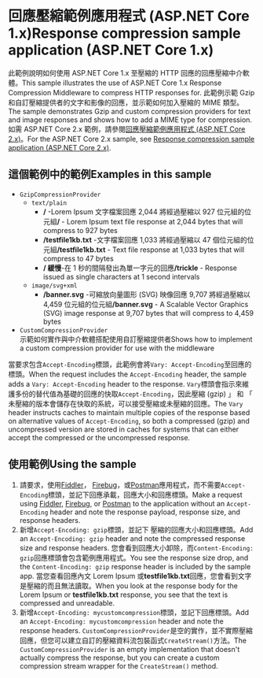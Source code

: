 # <a name="response-compression-sample-application-aspnet-core-1x"></a><span data-ttu-id="c0fc3-101">回應壓縮範例應用程式 (ASP.NET Core 1.x)</span><span class="sxs-lookup"><span data-stu-id="c0fc3-101">Response compression sample application (ASP.NET Core 1.x)</span></span>

<span data-ttu-id="c0fc3-102">此範例說明如何使用 ASP.NET Core 1.x 至壓縮的 HTTP 回應的回應壓縮中介軟體。</span><span class="sxs-lookup"><span data-stu-id="c0fc3-102">This sample illustrates the use of ASP.NET Core 1.x Response Compression Middleware to compress HTTP responses for.</span></span> <span data-ttu-id="c0fc3-103">此範例示範 Gzip 和自訂壓縮提供者的文字和影像的回應，並示範如何加入壓縮的 MIME 類型。</span><span class="sxs-lookup"><span data-stu-id="c0fc3-103">The sample demonstrates Gzip and custom compression providers for text and image responses and shows how to add a MIME type for compression.</span></span> <span data-ttu-id="c0fc3-104">如需 ASP.NET Core 2.x 範例，請參閱[回應壓縮範例應用程式 (ASP.NET Core 2.x)](https://github.com/aspnet/AspNetCore.Docs/tree/master/aspnetcore/performance/response-compression/samples/2.x)。</span><span class="sxs-lookup"><span data-stu-id="c0fc3-104">For the ASP.NET Core 2.x sample, see [Response compression sample application (ASP.NET Core 2.x)](https://github.com/aspnet/AspNetCore.Docs/tree/master/aspnetcore/performance/response-compression/samples/2.x).</span></span>

## <a name="examples-in-this-sample"></a><span data-ttu-id="c0fc3-105">這個範例中的範例</span><span class="sxs-lookup"><span data-stu-id="c0fc3-105">Examples in this sample</span></span>

* `GzipCompressionProvider`
  * `text/plain`
    * <span data-ttu-id="c0fc3-106">**/** -Lorem Ipsum 文字檔案回應 2,044 將經過壓縮以 927 位元組的位元組</span><span class="sxs-lookup"><span data-stu-id="c0fc3-106">**/** - Lorem Ipsum text file response at 2,044 bytes that will compress to 927 bytes</span></span>
    * <span data-ttu-id="c0fc3-107">**/testfile1kb.txt** -文字檔案回應 1,033 將經過壓縮以 47 個位元組的位元組</span><span class="sxs-lookup"><span data-stu-id="c0fc3-107">**/testfile1kb.txt** - Text file response at 1,033 bytes that will compress to 47 bytes</span></span>
    * <span data-ttu-id="c0fc3-108">**/ 緩慢**-在 1 秒的間隔發出為單一字元的回應</span><span class="sxs-lookup"><span data-stu-id="c0fc3-108">**/trickle** - Response issued as single characters at 1 second intervals</span></span>
  * `image/svg+xml`
    * <span data-ttu-id="c0fc3-109">**/banner.svg** -可縮放向量圖形 (SVG) 映像回應 9,707 將經過壓縮以 4,459 位元組的位元組</span><span class="sxs-lookup"><span data-stu-id="c0fc3-109">**/banner.svg** - A Scalable Vector Graphics (SVG) image response at 9,707 bytes that will compress to 4,459 bytes</span></span>
* `CustomCompressionProvider`<br><span data-ttu-id="c0fc3-110">示範如何實作與中介軟體搭配使用自訂壓縮提供者</span><span class="sxs-lookup"><span data-stu-id="c0fc3-110">Shows how to implement a custom compression provider for use with the middleware</span></span>

<span data-ttu-id="c0fc3-111">當要求包含`Accept-Encoding`標頭，此範例會將`Vary: Accept-Encoding`至回應的標頭。</span><span class="sxs-lookup"><span data-stu-id="c0fc3-111">When the request includes the `Accept-Encoding` header, the sample adds a `Vary: Accept-Encoding` header to the response.</span></span> <span data-ttu-id="c0fc3-112">`Vary`標頭會指示來維護多份的替代值為基礎的回應的快取`Accept-Encoding`，因此壓縮 (gzip) 」 和 「 未壓縮的版本會儲存在快取的系統，可以接受壓縮或未壓縮的回應。</span><span class="sxs-lookup"><span data-stu-id="c0fc3-112">The `Vary` header instructs caches to maintain multiple copies of the response based on alternative values of `Accept-Encoding`, so both a compressed (gzip) and uncompressed version are stored in caches for systems that can either accept the compressed or the uncompressed response.</span></span>

## <a name="using-the-sample"></a><span data-ttu-id="c0fc3-113">使用範例</span><span class="sxs-lookup"><span data-stu-id="c0fc3-113">Using the sample</span></span>

1. <span data-ttu-id="c0fc3-114">請要求，使用[Fiddler](https://www.telerik.com/fiddler)， [Firebug](https://getfirebug.com/)，或[Postman](https://www.getpostman.com/)應用程式，而不需要`Accept-Encoding`標頭，並記下回應承載，回應大小和回應標頭。</span><span class="sxs-lookup"><span data-stu-id="c0fc3-114">Make a request using [Fiddler](https://www.telerik.com/fiddler), [Firebug](https://getfirebug.com/), or [Postman](https://www.getpostman.com/) to the application without an `Accept-Encoding` header and note the response payload, response size, and response headers.</span></span>
1. <span data-ttu-id="c0fc3-115">新增`Accept-Encoding: gzip`標頭，並記下 壓縮的回應大小和回應標頭。</span><span class="sxs-lookup"><span data-stu-id="c0fc3-115">Add an `Accept-Encoding: gzip` header and note the compressed response size and response headers.</span></span> <span data-ttu-id="c0fc3-116">您會看到回應大小卸除，而`Content-Encoding: gzip`回應標頭會包含範例應用程式。</span><span class="sxs-lookup"><span data-stu-id="c0fc3-116">You see the response size drop, and the `Content-Encoding: gzip` response header is included by the sample app.</span></span> <span data-ttu-id="c0fc3-117">當您查看回應內文 Lorem Ipsum 或**testfile1kb.txt**回應，您會看到文字是壓縮的而且無法讀取。</span><span class="sxs-lookup"><span data-stu-id="c0fc3-117">When you look at the response body for the Lorem Ipsum or **testfile1kb.txt** response, you see that the text is compressed and unreadable.</span></span>
1. <span data-ttu-id="c0fc3-118">新增`Accept-Encoding: mycustomcompression`標頭，並記下回應標頭。</span><span class="sxs-lookup"><span data-stu-id="c0fc3-118">Add an `Accept-Encoding: mycustomcompression` header and note the response headers.</span></span> <span data-ttu-id="c0fc3-119">`CustomCompressionProvider`是空的實作，並不實際壓縮回應，但您可以建立自訂的壓縮資料流包裝函式`CreateStream()`方法。</span><span class="sxs-lookup"><span data-stu-id="c0fc3-119">The `CustomCompressionProvider` is an empty implementation that doesn't actually compress the response, but you can create a custom compression stream wrapper for the `CreateStream()` method.</span></span>
